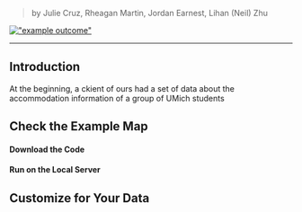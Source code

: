 
>by Julie Cruz, Rheagan Martin, Jordan Earnest, Lihan (Neil) Zhu

[!["example outcome"](https://github.com/clarkdatalabs/time_filter_map/blob/master/img/Final1.png )](https://clarkdatalabs.github.io/time_filter_map/)
___

## Introduction
At the beginning, a ckient of ours had a set of data about the accommodation information of a group of UMich students

## Check the Example Map

#### Download the Code

#### Run on the Local Server


## Customize for Your Data
